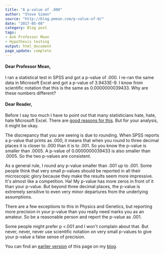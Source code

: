 ```yaml
---
title: "A p-value of .000"
author: "Steve Simon"
source: "http://blog.pmean.com/p-value-of-0/"
date: "2017-05-08"
category: Blog post
tags:
- Ask Professor Mean
- Hypothesis testing
output: html_document
page_update: complete
---
```


#### Dear Professor Mean,

I ran a statistical test in SPSS and got a p-value of .000. I re-ran the same data in Microsoft Excel and got a p-value of 3.9433E-9. I know from scientific notation that this is the same as 0.0000000039433. Why are these numbers different?

<!---More--->

#### Dear Reader,

Before I say too much I have to point out that many statisticians hate, hate, hate Microsoft Excel. There are [good reasons for this][exc1]. But for your analysis, it might be okay.

The discrepancy that you are seeing is due to rounding. When SPSS reports a p-value that prints as .000, it means that when you round to three decimal places it is closer to .000 than it is to .001. So you know the p-value is smaller than .0005. A p-value of 0.0000000039433 is also smaller than .0005. So the two p-values are consistent.

As a general rule, I round any p-value smaller than .001 up to .001. Some people think that very small p-values should be reported in all their microscopic glory because they make the results seem more impressive. It's almost like a competition. Ha! My p-value has more zeros in front of it than your p-value. But beyond three decimal places, the p-value is extremely sensitive to even very minor departures from the underlying assumptions.

There are a few exceptions to this in Physics and Genetics, but reporting more precision in your p-value than you really need marks you as an amateur. So be a reasonable person and report the p-value as .001.

Some people might prefer p \<.001 and I won't complain about that. But never, never, never use scientific notation on very small p-values to give your p-value a false sense of precision.

You can find an [earlier version][sim1] of this page on my [blog][sim2].

[sim1]: http://blog.pmean.com/p-value-of-0/
[sim2]: http://blog.pmean.com

[exc1]: http://people.umass.edu/evagold/excel.html
